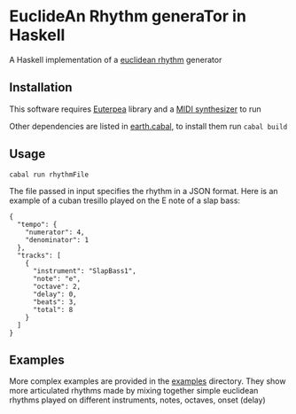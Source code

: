 # EuclideAn Rhythm generaTor in Haskell 
A Haskell implementation of a [euclidean rhythm](http://cgm.cs.mcgill.ca/~godfried/publications/banff.pdf) generator

## Installation
This software requires [Euterpea](http://euterpea.com/download-and-installation/) library and a [MIDI synthesizer](http://www.euterpea.com/euterpea/setting-up-midi/) to run

Other dependencies are listed in [earth.cabal](earth.cabal), to install them run ```cabal build```

## Usage
```
cabal run rhythmFile
```
The file passed in input specifies the rhythm in a JSON format. Here is an example of a cuban tresillo played on the E note of a slap bass:
```
{
  "tempo": {
    "numerator": 4,
    "denominator": 1
  },
  "tracks": [
    {
      "instrument": "SlapBass1",
      "note": "e",
      "octave": 2,
      "delay": 0,
      "beats": 3,
      "total": 8
    }
  ]
}
```

## Examples
More complex examples are provided in the [examples](examples) directory. They show more articulated rhythms made by mixing together simple euclidean rhythms played on different instruments, notes, octaves, onset (delay)
